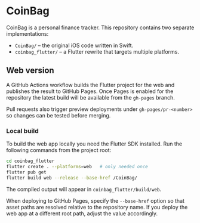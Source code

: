 # CoinBag

CoinBag is a personal finance tracker. This repository contains two separate
implementations:

- `CoinBag/` – the original iOS code written in Swift.
- `coinbag_flutter/` – a Flutter rewrite that targets multiple platforms.

## Web version

A GitHub Actions workflow builds the Flutter project for the web and publishes
the result to GitHub Pages. Once Pages is enabled for the repository the latest
build will be available from the `gh-pages` branch.

Pull requests also trigger preview deployments under `gh-pages/pr-<number>` so
changes can be tested before merging.

### Local build

To build the web app locally you need the Flutter SDK installed.
Run the following commands from the project root:

```bash
cd coinbag_flutter
flutter create . --platforms=web   # only needed once
flutter pub get
flutter build web --release --base-href /CoinBag/
```

The compiled output will appear in `coinbag_flutter/build/web`.

When deploying to GitHub Pages, specify the `--base-href` option so that
asset paths are resolved relative to the repository name. If you deploy the
web app at a different root path, adjust the value accordingly.
